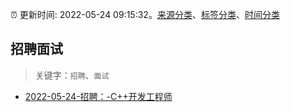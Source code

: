 :alarm_clock: 更新时间: 2022-05-24 09:15:32。[来源分类](../README.md)、[标签分类](../TAGS.md)、[时间分类](../TIMELINE.md)

## 招聘面试


> 关键字：`招聘`、`面试`



- [2022-05-24-招聘：-C++开发工程师](https://www.v2ex.com/t/854969) 
